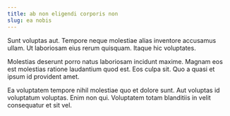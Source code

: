 ```yaml
---
title: ab non eligendi corporis non
slug: ea nobis
---
```


Sunt voluptas aut. Tempore neque molestiae alias inventore accusamus ullam. Ut laboriosam eius rerum quisquam. Itaque hic voluptates.

Molestias deserunt porro natus laboriosam incidunt maxime. Magnam eos est molestias ratione laudantium quod est. Eos culpa sit. Quo a quasi et ipsum id provident amet.

Ea voluptatem tempore nihil molestiae quo et dolore sunt. Aut voluptas id voluptatum voluptas. Enim non qui. Voluptatem totam blanditiis in velit consequatur et sit vel.
